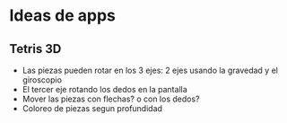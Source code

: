 # Ideas de apps
## Tetris 3D
- Las piezas pueden rotar en los 3 ejes: 2 ejes usando la gravedad y el giroscopio
- El tercer eje rotando los dedos en la pantalla
- Mover las piezas con flechas? o con los dedos?
- Coloreo de piezas segun profundidad
